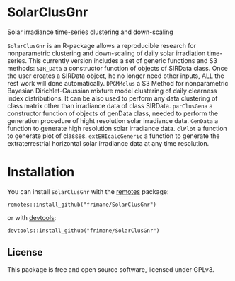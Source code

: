 # SolarClusGnr
Solar irradiance time-series clustering and down-scaling

``` SolarClusGnr ``` is an R-package allows a reproducible research for nonparametric clustering and down-scaling of daily solar irradiation time-series. This currently version includes a set of generic functions and S3 methods: 
   ``` SIR_Data ``` a constructor function of objects of SIRData class. Once the user creates a SIRData object, he no longer need other inputs, ALL the rest work will done automatically.
   ``` DPGMMclus ``` a S3 Method for nonparametric Bayesian Dirichlet-Gaussian mixture model clustering of daily clearness index distributions. It can be also used to perform any data clustering of class matrix other than irradiance data of class SIRData.
   ``` parClusGena ``` a constructor function of objects of genData class, needed to perform the generation procedure of hight resolution solar irradiance data.
   ``` GenData ``` a function to generate high resolution solar irradiance data. 
   ``` clPlot ``` a function to generate plot of classes.
   ``` extEHIcalcGeneric ``` a function to generate the extraterrestrial horizontal solar irradiance data at any time resolution.
   
# Installation

You can install ``` SolarClusGnr ``` with the [remotes](https://install-github.me/r-lib/remotes) package:

```
remotes::install_github("frimane/SolarClusGnr")
```

or with [devtools](https://cran.r-project.org/web/packages/devtools/index.html):

```
devtools::install_github("frimane/SolarClusGnr")
```

## License

This package is free and open source software, licensed under GPLv3.

